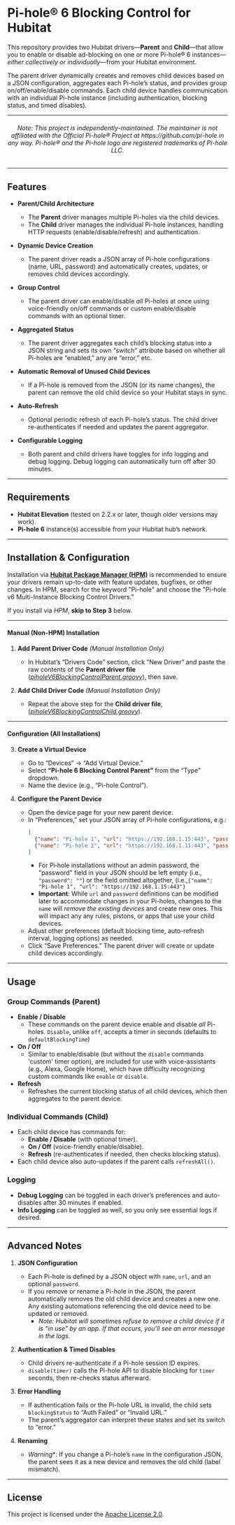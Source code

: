 # Pi-hole® 6 Blocking Control for Hubitat

This repository provides two Hubitat drivers—**Parent** and **Child**—that allow you to enable or disable ad-blocking on one or more Pi-hole® 6 instances—*either collectively or individually*—from your Hubitat environment. 

The parent driver dynamically creates and removes child devices based on a JSON configuration, aggregates each Pi-hole’s status, and provides group on/off/enable/disable commands. Each child device handles communication with an individual Pi-hole instance (including authentication, blocking status, and timed disables).

---
  
<h6 align="center">Note: This project is independently-maintained. The maintainer is not affiliated with the Official Pi-hole® Project at https://github.com/pi-hole in any way. Pi-hole® and the Pi-hole logo are registered trademarks of Pi-hole LLC. </h6>

---

## Features

- **Parent/Child Architecture**  
  - The **Parent** driver manages multiple Pi-holes via the child devices.  
  - The **Child** driver manages the individual Pi-hole instances, handling HTTP requests (enable/disable/refresh) and authentication.

- **Dynamic Device Creation**  
  - The parent driver reads a JSON array of Pi-hole configurations (name, URL, password) and automatically creates, updates, or removes child devices accordingly.

- **Group Control**  
  - The parent driver can enable/disable *all* Pi-holes at once using voice-friendly on/off commands or custom enable/disable commands with an optional timer.

- **Aggregated Status**  
  - The parent driver aggregates each child’s blocking status into a JSON string and sets its own “switch” attribute based on whether all Pi-holes are “enabled,” any are “error,” etc.

- **Automatic Removal of Unused Child Devices**  
  - If a Pi-hole is removed from the JSON (or its name changes), the parent can remove the old child device so your Hubitat stays in sync.

- **Auto-Refresh**  
  - Optional periodic refresh of each Pi-hole’s status. The child driver re-authenticates if needed and updates the parent aggregator.

- **Configurable Logging**  
  - Both parent and child drivers have toggles for info logging and debug logging. Debug logging can automatically turn off after 30 minutes.

---

## Requirements

- **Hubitat Elevation** (tested on 2.2.x or later, though older versions may work).  
- **Pi-hole 6** instance(s) accessible from your Hubitat hub’s network.

---

## Installation & Configuration

Installation via [**Hubitat Package Manager (HPM)**](https://hubitatpackagemanager.hubitatcommunity.com/installing.html) is recommended to ensure your drivers remain up-to-date with feature updates, bugfixes, or other changes. In HPM, search for the keyword "Pi-hole" and choose the "Pi-hole v6 Multi-Instance Blocking Control Drivers."

If you install via *HPM*, **skip to Step 3** below.    

---

<h4>Manual (Non-HPM) Installation</h4>

1. **Add Parent Driver Code**  *(Manual Installation Only)*
   - In Hubitat’s “Drivers Code” section, click “New Driver” and paste the raw contents of the **Parent driver file** ([*piholeV6BlockingControlParent.groovy*](https://raw.githubusercontent.com/TheMegamind/Hubitat/main/piholeV6BlockingControl/piholeV6BlockingControlParent.groovy)), then save.

2. **Add Child Driver Code**  *(Manual Installation Only)*
   - Repeat the above step for the **Child driver file**,  ([*piholeV6BlockingControlChild.groovy*](https://raw.githubusercontent.com/TheMegamind/Hubitat/main//piholeV6BlockingControl/piholeV6BlockingControlChild.groovy)).

---

<h4>Configuration (All Installations)</h4>

3. **Create a Virtual Device**  
   - Go to “Devices” → “Add Virtual Device.”  
   - Select **“Pi-hole 6 Blocking Control Parent”** from the “Type” dropdown.  
   - Name the device (e.g., “Pi-hole Control”).

4. **Configure the Parent Device**  
   - Open the device page for your new parent device.  
   - In “Preferences,” set your JSON array of Pi-hole configurations, e.g.:
     ```json
     [
       {"name": "Pi-hole 1", "url": "https://192.168.1.15:443", "password": "pass1"},
       {"name": "Pi-hole 2", "url": "https://192.168.1.11:443", "password": "pass2"}
     ]
     ```
     - For Pi‑hole installations without an admin password, the "password" field in your JSON should be left empty (i.e., `"password": ""`) or the field omitted altogether, (i.e.,`{"name": "Pi-hole 1", "url": "https://192.168.1.15:443"}`
     - **Important**: While `url` and `password` definitions can be modified later to accommodate changes in your Pi-holes, changes to the `name` will *remove the existing devices* and create new ones. This will impact any any rules, pistons, or apps that use your child devices. 
   - Adjust other preferences (default blocking time, auto-refresh interval, logging options) as needed.  
   - Click “Save Preferences.” The parent driver will create or update child devices accordingly.

---

## Usage

### Group Commands (Parent)

- **Enable / Disable**  
  - These commands on the parent device enable and disable *all* Pi-holes. `Disable`, unlike `off`, accepts a timer in seconds (defaults to `defaultBlockingTime`)
- **On / Off**
  - Similar to enable/disable (but without the `disable` commands 'custom' timer option), are included for use with voice-assistants (e.g., Alexa, Google Home), which have difficulty recognizing custom commands like `enable` or `disable`. 
- **Refresh**  
  - Refreshes the current blocking status of all child devices, which then aggregates to the parent device.

### Individual Commands (Child)

- Each child device has commands for:
  - **Enable / Disable** (with optional timer).  
  - **On / Off** (voice-friendly enable/disable).  
  - **Refresh** (re-authenticates if needed, then checks blocking status).  
- Each child device also auto-updates if the parent calls `refreshAll()`.

### Logging

- **Debug Logging** can be toggled in each driver’s preferences and auto-disables after 30 minutes if enabled.  
- **Info Logging** can be toggled as well, so you only see essential logs if desired.

---

## Advanced Notes

1. **JSON Configuration**  
   - Each Pi-hole is defined by a JSON object with `name`, `url`, and an optional `password`.  
   - If you remove or rename a Pi-hole in the JSON, the parent automatically removes the old child device and creates a new one. Any existing automations referencing the old device need to be updated or removed.
     - *Note: Hubitat will sometimes refuse to remove a child device if it is “in use” by an app. If that occurs, you’ll see an error message in the logs.*

2. **Authentication & Timed Disables**  
   - Child drivers re-authenticate if a Pi-hole session ID expires.  
   - `disable(timer)` calls the Pi-hole API to disable blocking for `timer` seconds, then re-checks status afterward.

3. **Error Handling**  
   - If authentication fails or the Pi-hole URL is invalid, the child sets `blockingStatus` to “Auth Failed” or “Invalid URL.”  
   - The parent’s aggregator can interpret these states and set its switch to “error.”

4. **Renaming**  
   - *Warning**: If you change a Pi-hole’s `name` in the configuration JSON, the parent sees it as a new device and removes the old child (label mismatch).

---

## License

This project is licensed under the [Apache License 2.0](http://www.apache.org/licenses/LICENSE-2.0).
